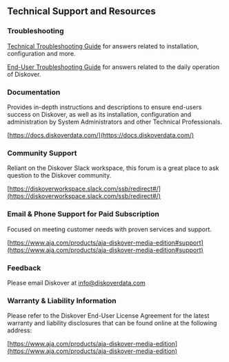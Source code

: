 
## Technical Support and Resources

### Troubleshooting

[Technical Troubleshooting Guide](https://docs.diskoverdata.com/diskover_troubleshooting_tech/) for answers related to installation, configuration and more.

[End-User Troubleshooting Guide](https://docs.diskoverdata.com/diskover_troubleshooting_end_user/) for answers related to the daily operation of Diskover.

### Documentation

Provides in-depth instructions and descriptions to ensure end-users success on Diskover, as well as its installation, configuration and administration by System Administrators and other Technical Professionals. 

[https://docs.diskoverdata.com/](https://docs.diskoverdata.com/)

### Community Support

Reliant on the Diskover Slack workspace, this forum is a great place to ask question to the Diskover community.

[https://diskoverworkspace.slack.com/ssb/redirect#/](https://diskoverworkspace.slack.com/ssb/redirect#/)

### Email & Phone Support for Paid Subscription

Focused on meeting customer needs with proven services and support.

[https://www.aja.com/products/aja-diskover-media-edition#support](https://www.aja.com/products/aja-diskover-media-edition#support)

### Feedback

Please email Diskover at [info@diskoverdata.com](mailto:info@diskoverdata.com)

### Warranty & Liability Information

Please refer to the Diskover End-User License Agreement for the latest warranty and liability disclosures that can be found online at the following address:  

[https://www.aja.com/products/aja-diskover-media-edition](https://www.aja.com/products/aja-diskover-media-edition)
